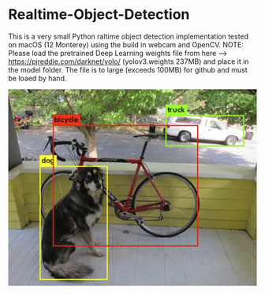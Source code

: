 # Realtime-Object-Detection

This is a very small Python raltime object detection implementation tested on macOS (12 Monterey) using the build in webcam and OpenCV. NOTE: Please load the pretrained Deep Learning weights file from here --> https://pjreddie.com/darknet/yolo/ (yolov3.weights 237MB) and place it in the model folder. The file is to large (exceeds 100MB) for github and must be loaed by hand.

![alt text](demo.png)
